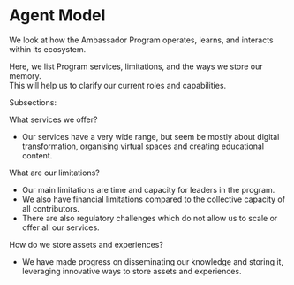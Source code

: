 # Agent Model

We look at how the Ambassador Program operates, learns, and interacts within its ecosystem.

Here, we list Program services, limitations, and the ways we store our memory.\
This will help us to clarify our current roles and capabilities.

Subsections:

What services we offer?

* Our services have a very wide range, but seem be mostly about digital transformation, organising virtual spaces and creating educational content.&#x20;

What are our limitations?

* Our main limitations are time and capacity for leaders in the program.
* We also have financial limitations compared to the collective capacity of all contributors.
* There are also regulatory challenges which do not allow us to scale or offer all our services.

How do we store assets and experiences?

* We have made progress on disseminating our knowledge and storing it, leveraging innovative ways to store assets and experiences.

